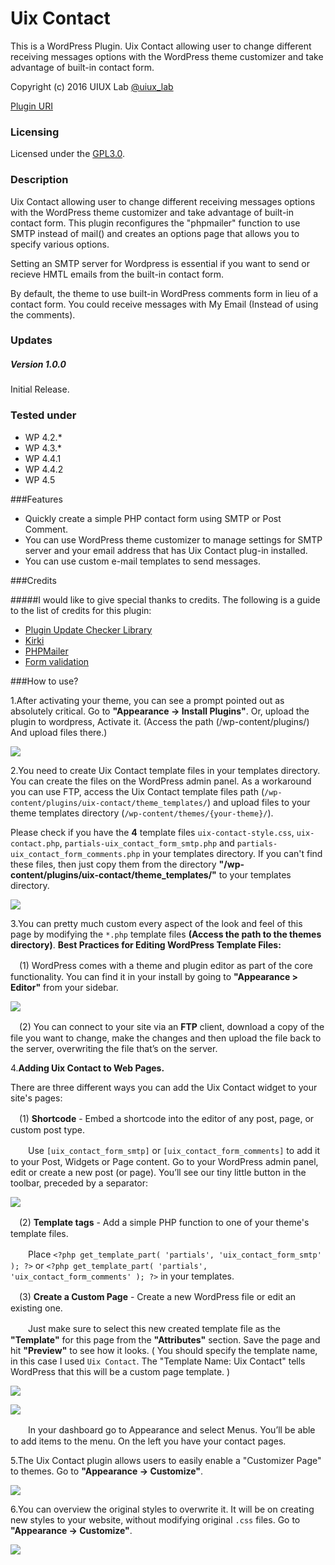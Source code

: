 # Uix Contact
This is a WordPress Plugin. Uix Contact allowing user to change different receiving messages options with the WordPress theme customizer and take advantage of built-in contact form.

Copyright (c) 2016 UIUX Lab [@uiux_lab](http://twitter.com/uiux_lab)


[Plugin URI](https://uiux.cc/wp-plugins/uix-contact/)

### Licensing

Licensed under the [GPL3.0](http://www.gnu.org/licenses/gpl-3.0.en.html).

### Description

Uix Contact allowing user to change different receiving messages options with the WordPress theme customizer and take advantage of built-in contact form. This plugin reconfigures the "phpmailer" function to use SMTP instead of mail() and creates an options page that allows you to specify various options. 

Setting an SMTP server for Wordpress is essential if you want to send or recieve HMTL emails from the built-in contact form. 

By default, the theme to use built-in WordPress comments form in lieu of a contact form. You could receive messages with My Email (Instead of using the comments).



### Updates 

##### Version 1.0.0
Initial Release.


### Tested under

- WP 4.2.*
- WP 4.3.*
- WP 4.4.1
- WP 4.4.2
- WP 4.5


###Features

- Quickly create a simple PHP contact form using SMTP or Post Comment.
- You can use WordPress theme customizer to manage settings for SMTP server and your email address that has Uix Contact plug-in installed.
- You can use custom e-mail templates to send messages.


###Credits

#####I would like to give special thanks to credits. The following is a guide to the list of credits for this plugin:

- [Plugin Update Checker Library](http://w-shadow.com)
- [Kirki](http://kirki.org/)
- [PHPMailer](https://github.com/PHPMailer/)
- [Form validation](http://jqueryvalidation.org/)


###How to use?

1.After activating your theme, you can see a prompt pointed out as absolutely critical. Go to **"Appearance -> Install Plugins"**.
Or, upload the plugin to wordpress, Activate it. (Access the path (/wp-content/plugins/) And upload files there.)

![](https://github.com/xizon/Uix-Contact/blob/master/helper/img/plug.jpg)

2.You need to create Uix Contact template files in your templates directory. You can create the files on the WordPress admin panel. As a workaround you can use FTP, access the Uix Contact template files path (`/wp-content/plugins/uix-contact/theme_templates/`) and upload files to your theme templates directory (`/wp-content/themes/{your-theme}/`).  


Please check if you have the **4** template files `uix-contact-style.css`, `uix-contact.php`, `partials-uix_contact_form_smtp.php` and `partials-uix_contact_form_comments.php` in your templates directory. If you can't find these files, then just copy them from the directory **"/wp-content/plugins/uix-contact/theme_templates/"** to your templates directory.

![](https://github.com/xizon/Uix-Contact/blob/master/helper/img/temp.jpg)


3.You can pretty much custom every aspect of the look and feel of this page by modifying the `*.php` template files **(Access the path to the themes directory)**. **Best Practices for Editing WordPress Template Files:**

　(1) WordPress comes with a theme and plugin editor as part of the core functionality. You can find it in your install by going to **"Appearance > Editor"** from your sidebar.
  
  ![](https://github.com/xizon/Uix-Contact/blob/master/helper/img/editor.jpg)

　(2) You can connect to your site via an **FTP** client, download a copy of the file you want to change, make the changes and then upload the file back to the server, overwriting the file that’s on the server.


4.**Adding Uix Contact to Web Pages.**

There are three different ways you can add the Uix Contact widget to your site's pages:

　(1)  **Shortcode** - Embed a shortcode into the editor of any post, page, or custom post type. 

　　Use `[uix_contact_form_smtp]` or `[uix_contact_form_comments]` to add it to your Post, Widgets or Page content.  Go to your WordPress admin panel, edit or create a new post (or page). You’ll see our tiny little button in the toolbar, preceded by a separator:

![](https://github.com/xizon/Uix-Contact/blob/master/helper/img/sc.jpg)
  
  
　(2)  **Template tags** - Add a simple PHP function to one of your theme's template files. 

　　Place `<?php get_template_part( 'partials', 'uix_contact_form_smtp' ); ?>`  or  `<?php get_template_part( 'partials', 'uix_contact_form_comments' ); ?>` in your templates.


　(3)  **Create a Custom Page** - Create a new WordPress file or edit an existing one.

　　Just make sure to select this new created template file as the **"Template"** for this page from the **"Attributes"** section. Save the page and hit **"Preview"** to see how it looks. ( You should specify the template name, in this case I used `Uix Contact`. The "Template Name: Uix Contact" tells WordPress that this will be a custom page template. )


![](https://github.com/xizon/Uix-Contact/blob/master/helper/img/menu.jpg)

![](https://github.com/xizon/Uix-Contact/blob/master/helper/img/add-page.jpg)


　　In your dashboard go to Appearance and select Menus. You’ll be able to add items to the menu. On the left you have your contact pages.



5.The Uix Contact plugin allows users to easily enable a "Customizer Page" to themes. Go to **"Appearance -> Customize"**.

![](https://github.com/xizon/Uix-Contact/blob/master/helper/img/customize.jpg)


6.You can overview the original styles to overwrite it. It will be on creating new styles to your website, without modifying original `.css` files. Go to **"Appearance -> Customize"**.

![](https://github.com/xizon/Uix-Contact/blob/master/helper/img/css.jpg)
